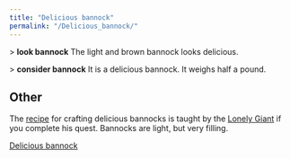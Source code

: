 ```yaml
---
title: "Delicious bannock"
permalink: "/Delicious_bannock/"
---
```


\> **look bannock**
The light and brown bannock looks delicious.

\> **consider bannock**
It is a delicious bannock.
It weighs half a pound.

## Other

The [recipe](Herblore#Baker "wikilink") for crafting delicious bannocks
is taught by the [Lonely Giant](Quest#The_Lonely_Giant "wikilink") if
you complete his quest. Bannocks are light, but very filling.

[Delicious bannock](Category:Consumables "wikilink")